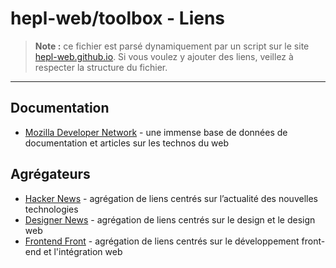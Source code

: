 # hepl-web/toolbox - Liens

> **Note :** ce fichier est parsé dynamiquement par un script sur le site [hepl-web.github.io](https://hepl-web.github.io). Si vous voulez y ajouter des liens, veillez à respecter la structure du fichier.

* * *

## Documentation

* [Mozilla Developer Network](https://developer.mozilla.org/) - une immense base de données de documentation et articles sur les technos du web

## Agrégateurs

* [Hacker News](https://news.ycombinator.com) - agrégation de liens centrés sur l’actualité des nouvelles technologies
* [Designer News](https://www.designernews.co) - agrégation de liens centrés sur le design et le design web
* [Frontend Front](https://frontendfront.com) - agrégation de liens centrés sur le développement front-end et l'intégration web
